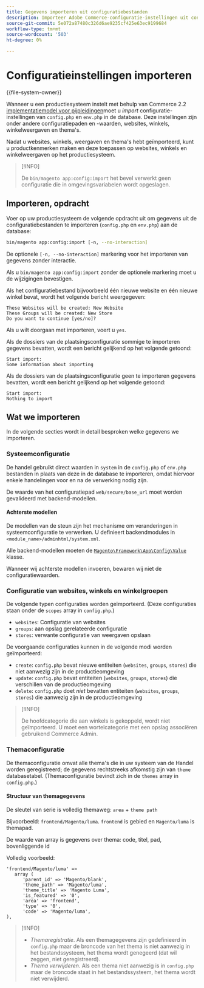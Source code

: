 ```yaml
---
title: Gegevens importeren uit configuratiebestanden
description: Importeer Adobe Commerce-configuratie-instellingen uit configuratiebestanden.
source-git-commit: 5e072a87480c326d6ae9235cf425e63ec9199684
workflow-type: tm+mt
source-wordcount: '503'
ht-degree: 0%

---
```



# Configuratieinstellingen importeren

{{file-system-owner}}

Wanneer u een productiesysteem instelt met behulp van Commerce 2.2 [implementatiemodel voor pijpleidingen](../deployment/technical-details.md)moet u _import_ configuratie-instellingen van `config.php` en `env.php` in de database.
Deze instellingen zijn onder andere configuratiepaden en -waarden, websites, winkels, winkelweergaven en thema&#39;s.

Nadat u websites, winkels, weergaven en thema&#39;s hebt geïmporteerd, kunt u productkenmerken maken en deze toepassen op websites, winkels en winkelweergaven op het productiesysteem.

>[!INFO]
>
>De `bin/magento app:config:import` het bevel verwerkt geen configuratie die in omgevingsvariabelen wordt opgeslagen.

## Importeren, opdracht

Voer op uw productiesysteem de volgende opdracht uit om gegevens uit de configuratiebestanden te importeren (`config.php` en `env.php`) aan de database:

```bash
bin/magento app:config:import [-n, --no-interaction]
```

De optionele `[-n, --no-interaction]` markering voor het importeren van gegevens zonder interactie.

Als u `bin/magento app:config:import` zonder de optionele markering moet u de wijzigingen bevestigen.

Als het configuratiebestand bijvoorbeeld één nieuwe website en één nieuwe winkel bevat, wordt het volgende bericht weergegeven:

```terminal
These Websites will be created: New Website
These Groups will be created: New Store
Do you want to continue [yes/no]?
```

Als u wilt doorgaan met importeren, voert u `yes`.

Als de dossiers van de plaatsingsconfiguratie sommige te importeren gegevens bevatten, wordt een bericht gelijkend op het volgende getoond:

```terminal
Start import:
Some information about importing
```

Als de dossiers van de plaatsingsconfiguratie geen te importeren gegevens bevatten, wordt een bericht gelijkend op het volgende getoond:

```terminal
Start import:
Nothing to import
```

## Wat we importeren

In de volgende secties wordt in detail besproken welke gegevens we importeren.

### Systeemconfiguratie

De handel gebruikt direct waarden in `system` in de `config.php` of `env.php` bestanden in plaats van deze in de database te importeren, omdat hiervoor enkele handelingen voor en na de verwerking nodig zijn.

De waarde van het configuratiepad `web/secure/base_url` moet worden gevalideerd met backend-modellen.

#### Achterste modellen

De modellen van de steun zijn het mechanisme om veranderingen in systeemconfiguratie te verwerken.
U definieert backendmodules in `<module_name>/adminhtml/system.xml`.

Alle backend-modellen moeten de [`Magento\Framework\App\Config\Value`](https://github.com/magento/magento2/blob/2.4/lib/internal/Magento/Framework/App/Config/Value.php) klasse.

Wanneer wij achterste modellen invoeren, bewaren wij niet de configuratiewaarden.

### Configuratie van websites, winkels en winkelgroepen

De volgende typen configuraties worden geïmporteerd.
(Deze configuraties staan onder de `scopes` array in `config.php`.)

- `websites`: Configuratie van websites
- `groups`: aan opslag gerelateerde configuratie
- `stores`: verwante configuratie van weergaven opslaan

De voorgaande configuraties kunnen in de volgende modi worden geïmporteerd:

- `create`: `config.php` bevat nieuwe entiteiten (`websites`, `groups`, `stores`) die niet aanwezig zijn in de productieomgeving
- `update`: `config.php` bevat entiteiten (`websites`, `groups`, `stores`) die verschillen van de productieomgeving
- `delete`: `config.php` doet _niet_ bevatten entiteiten (`websites`, `groups`, `stores`) die aanwezig zijn in de productieomgeving

>[!INFO]
>
>De hoofdcategorie die aan winkels is gekoppeld, wordt niet geïmporteerd. U moet een wortelcategorie met een opslag associëren gebruikend Commerce Admin.

### Themaconfiguratie

De themaconfiguratie omvat alle thema&#39;s die in uw systeem van de Handel worden geregistreerd; de gegevens rechtstreeks afkomstig zijn van `theme` databasetabel. (Themaconfiguratie bevindt zich in de `themes` array in `config.php`.)

#### Structuur van themagegevens

De sleutel van serie is volledig themaweg: `area` + `theme path`

Bijvoorbeeld: `frontend/Magento/luma`.
`frontend` is gebied en `Magento/luma` is themapad.

De waarde van array is gegevens over thema: code, titel, pad, bovenliggende id

Volledig voorbeeld:

```php?start_inline=1
'frontend/Magento/luma' =>
   array (
      'parent_id' => 'Magento/blank',
      'theme_path' => 'Magento/luma',
      'theme_title' => 'Magento Luma',
      'is_featured' => '0',
      'area' => 'frontend',
      'type' => '0',
      'code' => 'Magento/luma',
),
```

>[!INFO]
>
>- _Themaregistratie_. Als een themagegevens zijn gedefinieerd in `config.php` maar de broncode van het thema is niet aanwezig in het bestandssysteem, het thema wordt genegeerd (dat wil zeggen, niet geregistreerd).
>- _Thema verwijderen_. Als een thema niet aanwezig is in `config.php` maar de broncode staat in het bestandssysteem, het thema wordt niet verwijderd.

